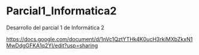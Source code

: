 # Parcial1_Informatica2
Desarrollo del parcial 1 de Informática 2

https://docs.google.com/document/d/1nVc1QztYTHk4K0ucH3rkiMXbZkxN1MwDdgGFKA1q2YI/edit?usp=sharing

